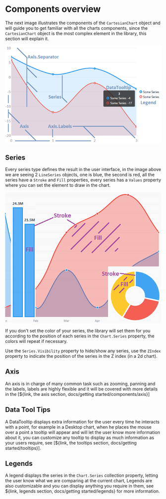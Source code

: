 # Components overview

The next image illustrates the components of the `CartesianChart` object and will guide you to get familiar with all the charts components, since the `CartesianChart` object is the most complex element in the library, this section will explain it.

![components](../../resources/components.png)

## Series

 Every series type defines the result in the user interface, in the image above we are seeing 2 `LineSeries` objects, one is blue, the second is red, all the series have a `Stroke` and `Fill` properties, every series has a `Values` property where you can set the element to draw in the chart.

![stroke and fill](../../resources/strokeandfill.png)

If you don't set the color of your series, the library will set them for you according to the position of each series in the `Chart.Series` property, the colors will repeat if necessary.

Use the `Series.Visibility` property to hide/show any series, use the `ZIndex` property to indicate the position of the series in the Z index (in a 2d chart).

## Axis

An axis is in charge of many common task such as zooming, panning and the labels, labels are highly flexible and it will be covered with more details in the [${link, the axis section, docs/getting started/components/axis}]

## Data Tool Tips

A DataTooltip displays extra information for the user every time he interacts with a point, for example in a Desktop chart, when he places the mouse over a point a tooltip will appear and will let the user know more information about it, you can customize any tooltip to display as much information as your users require, see [${link, the tooltips section, docs/getting started/tooltips}].

## Legends

A legend displays the series in the `Chart.Series` collection property, letting the user know what we are comparing at the current chart, Legends are also customizable and you can display anything you require in them, see ${link, legends section, docs/getting started/legends} for more information.